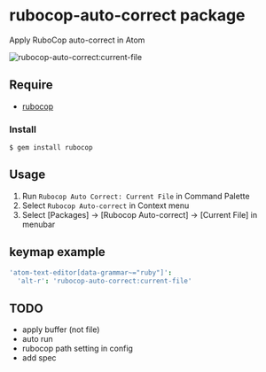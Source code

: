 # rubocop-auto-correct package

Apply RuboCop auto-correct in Atom

![rubocop-auto-correct:current-file](https://cloud.githubusercontent.com/assets/18009/7369380/abc3a688-edec-11e4-9a44-58a1604c454d.gif)

## Require

* [rubocop](https://github.com/bbatsov/rubocop)

### Install

    $ gem install rubocop

## Usage

1. Run `Rubocop Auto Correct: Current File` in Command Palette
2. Select `Rubocop Auto-correct` in Context menu
3. Select [Packages] -> [Rubocop Auto-correct] -> [Current File] in menubar

## keymap example

```coffee
'atom-text-editor[data-grammar~="ruby"]':
  'alt-r': 'rubocop-auto-correct:current-file'
```

## TODO

* apply buffer (not file)
* auto run
* rubocop path setting in config
* add spec
